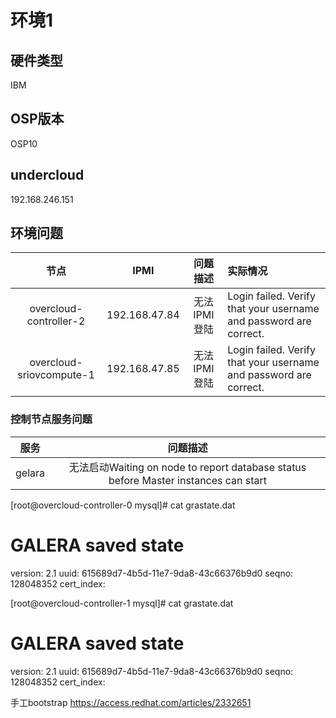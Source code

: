 # 环境1

## 硬件类型
IBM

## OSP版本
OSP10

## undercloud
192.168.246.151

## 环境问题

|节点|IPMI|问题描述|实际情况|
|:--------------------:|:-------:|:-------:|:--------|
|overcloud-controller-2|192.168.47.84|无法IPMI登陆|Login failed. Verify that your username and password are correct.|
|overcloud-sriovcompute-1|192.168.47.85|无法IPMI登陆|Login failed. Verify that your username and password are correct.|

### 控制节点服务问题

|服务|问题描述|
|:--:|:------:|
|gelara|无法启动Waiting on node <overcloud-controller-2> to report database status before Master instances can start


[root@overcloud-controller-0 mysql]# cat grastate.dat 
# GALERA saved state
version: 2.1
uuid:    615689d7-4b5d-11e7-9da8-43c66376b9d0
seqno:   128048352
cert_index:

[root@overcloud-controller-1 mysql]# cat grastate.dat 
# GALERA saved state
version: 2.1
uuid:    615689d7-4b5d-11e7-9da8-43c66376b9d0
seqno:   128048352
cert_index:

手工bootstrap
https://access.redhat.com/articles/2332651

